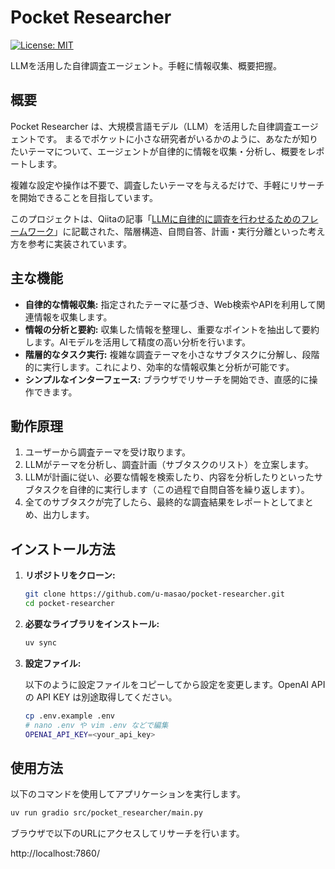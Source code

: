# Pocket Researcher

[![License: MIT](https://img.shields.io/badge/License-MIT-yellow.svg)](https://opensource.org/licenses/MIT)

LLMを活用した自律調査エージェント。手軽に情報収集、概要把握。

## 概要

Pocket Researcher は、大規模言語モデル（LLM）を活用した自律調査エージェントです。
まるでポケットに小さな研究者がいるかのように、あなたが知りたいテーマについて、エージェントが自律的に情報を収集・分析し、概要をレポートします。

複雑な設定や操作は不要で、調査したいテーマを与えるだけで、手軽にリサーチを開始できることを目指しています。

このプロジェクトは、Qiitaの記事「[LLMに自律的に調査を行わせるためのフレームワーク](https://qiita.com/zazen_inu/items/5dc2ea32aa4de18c02c7)」に記載された、階層構造、自問自答、計画・実行分離といった考え方を参考に実装されています。

## 主な機能

* **自律的な情報収集:** 指定されたテーマに基づき、Web検索やAPIを利用して関連情報を収集します。
* **情報の分析と要約:** 収集した情報を整理し、重要なポイントを抽出して要約します。AIモデルを活用して精度の高い分析を行います。
* **階層的なタスク実行:** 複雑な調査テーマを小さなサブタスクに分解し、段階的に実行します。これにより、効率的な情報収集と分析が可能です。
* **シンプルなインターフェース:** ブラウザでリサーチを開始でき、直感的に操作できます。

## 動作原理

1.  ユーザーから調査テーマを受け取ります。
2.  LLMがテーマを分析し、調査計画（サブタスクのリスト）を立案します。
3.  LLMが計画に従い、必要な情報を検索したり、内容を分析したりといったサブタスクを自律的に実行します（この過程で自問自答を繰り返します）。
4.  全てのサブタスクが完了したら、最終的な調査結果をレポートとしてまとめ、出力します。

## インストール方法

1.  **リポジトリをクローン:**
    ```bash
    git clone https://github.com/u-masao/pocket-researcher.git
    cd pocket-researcher
    ```

2.  **必要なライブラリをインストール:**
    ```bash
    uv sync
    ```

3.  **設定ファイル:**

    以下のように設定ファイルをコピーしてから設定を変更します。OpenAI API の API KEY は別途取得してください。

    ```bash
    cp .env.example .env
    # nano .env や vim .env などで編集
    OPENAI_API_KEY=<your_api_key>
    ```

## 使用方法

以下のコマンドを使用してアプリケーションを実行します。

```bash
uv run gradio src/pocket_researcher/main.py
```

ブラウザで以下のURLにアクセスしてリサーチを行います。

http://localhost:7860/
